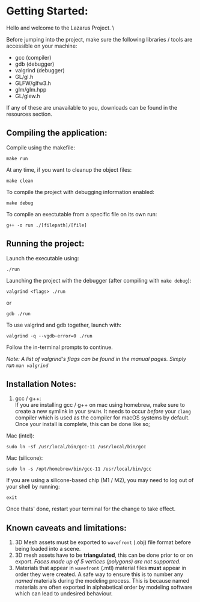 # Getting Started:
Hello and welcome to the Lazarus Project. \

Before jumping into the project, make sure the following libraries / tools are accessible on your machine:
- gcc (compiler)
- gdb (debugger)
- valgrind (debugger)
- GL/gl.h
- GLFW/glfw3.h
- glm/glm.hpp
- GL/glew.h

If any of these are unavailable to you, downloads can be found in the resources section.

## Compiling the application:
Compile using the makefile: 
```
make run
```

At any time, if you want to cleanup the object files:
```
make clean
```

To compile the project with debugging information enabled:
```
make debug
```

To compile an exectutable from a specific file on its own run:
```
g++ -o run ./[filepath]/[file]
```

## Running the project:
Launch the executable using:
```
./run
```

Launching the project with the debugger (after compiling with `make debug`):
```
valgrind <flags> ./run
```
or
```
gdb ./run
```

To use valgrind and gdb together, launch with:
```
valgrind -q --vgdb-error=0 ./run
```
Follow the in-terminal prompts to continue.

*Note: A list of valgrind's flags can be found in the manual pages. Simply run `man valgrind`*

## Installation Notes:
1. gcc / g++: \
If you are installing gcc / g++ on mac using homebrew, make sure to create a new symlink in your `$PATH`. It needs to occur *before* your `clang` compiler which is used as the compiler for macOS systems by default. Once your install is complete, this can be done like so; 

Mac (intel):
```
sudo ln -sf /usr/local/bin/gcc-11 /usr/local/bin/gcc
```

Mac (silicone): 
```
sudo ln -s /opt/homebrew/bin/gcc-11 /usr/local/bin/gcc
```


If you are using a silicone-based chip (M1 / M2), you may need to log out of your shell by running: 
```
exit
```
Once thats' done, restart your terminal for the change to take effect.

## Known caveats and limitations:
1. 3D Mesh assets must be exported to `wavefront` (.obj) file format before being loaded into a scene.
2. 3D mesh assets have to be **triangulated**, this can be done prior to or on export. *Faces made up of 5 vertices (polygons) are not supported.*
3. Materials that appear in `wavefront` (.mtl) material files **must** appear in order they were created. A safe way to ensure this is to number any *named* materials during the modeling process. This is because named materials are often exported in alphabetical order by modeling software which can lead to undesired behaviour.
